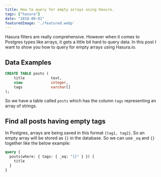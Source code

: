 ```yaml
---
title: How to query for empty arrays using Hasura.
tags: ["hasura"]
date: "2018-09-01"
featuredImage: './featured.webp'
---
```


Hasura filters are really comprehensive. However when it comes to Postgres types like arrays, it gets a little bit hard to query data. In this post I want to show you how to query for empty arrays using Hasura.io.

<!-- end -->

## Data Examples

```sql
CREATE TABLE posts (
    title            text,
    view             integer,
    tags             varchar[]
);
```

So we have a table called `posts` which has the column `tags` representing an array of strings.

## Find all posts having empty tags

In Postgres, arrays are being saved in this format `{tag1, tag2}`. So an empty array will be stored as `{}` in the database. So we can use `_eq` and `{}` together like the below example:

```graphql
query {
  posts(where: { tags: { _eq: "{}" } }) {
    title
  }
}
```
